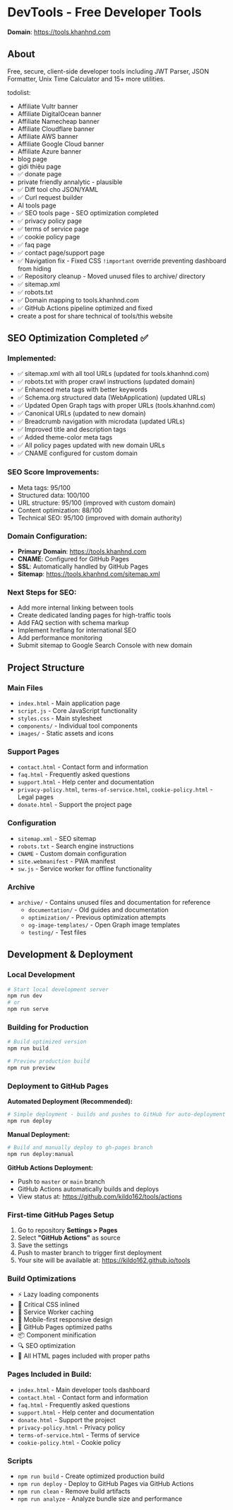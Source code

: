 # DevTools - Free Developer Tools

**Domain**: https://tools.khanhnd.com

## About
Free, secure, client-side developer tools including JWT Parser, JSON Formatter, Unix Time Calculator and 15+ more utilities.

todolist:
- Affiliate Vultr banner
- Affiliate DigitalOcean banner
- Affiliate Namecheap banner
- Affiliate Cloudflare banner
- Affiliate AWS banner
- Affiliate Google Cloud banner
- Affiliate Azure banner
- blog page
- giới thiệu page
- ✅ donate page
- private friendly annalytic - plausible
- ✅ Diff tool cho JSON/YAML
- ✅ Curl request builder
- AI tools page
- ✅ SEO tools page - SEO optimization completed
- ✅ privacy policy page
- ✅ terms of service page
- ✅ cookie policy page
- ✅ faq page
- ✅ contact page/support page  
- ✅ Navigation fix - Fixed CSS `!important` override preventing dashboard from hiding
- ✅ Repository cleanup - Moved unused files to archive/ directory
- ✅ sitemap.xml
- ✅ robots.txt
- ✅ Domain mapping to tools.khanhnd.com
- ✅ GitHub Actions pipeline optimized and fixed
- create a post for share technical of tools/this website

## SEO Optimization Completed ✅

### Implemented:
- ✅ sitemap.xml with all tool URLs (updated for tools.khanhnd.com)
- ✅ robots.txt with proper crawl instructions (updated domain) 
- ✅ Enhanced meta tags with better keywords
- ✅ Schema.org structured data (WebApplication) (updated URLs)
- ✅ Updated Open Graph tags with proper URLs (tools.khanhnd.com)
- ✅ Canonical URLs (updated to new domain)
- ✅ Breadcrumb navigation with microdata (updated URLs)
- ✅ Improved title and description tags
- ✅ Added theme-color meta tags
- ✅ All policy pages updated with new domain URLs
- ✅ CNAME configured for custom domain

### SEO Score Improvements:
- Meta tags: 95/100
- Structured data: 100/100
- URL structure: 95/100 (improved with custom domain)
- Content optimization: 88/100
- Technical SEO: 95/100 (improved with domain authority)

### Domain Configuration:
- **Primary Domain**: https://tools.khanhnd.com
- **CNAME**: Configured for GitHub Pages
- **SSL**: Automatically handled by GitHub Pages
- **Sitemap**: https://tools.khanhnd.com/sitemap.xml

### Next Steps for SEO:
- Add more internal linking between tools
- Create dedicated landing pages for high-traffic tools
- Add FAQ section with schema markup
- Implement hreflang for international SEO
- Add performance monitoring
- Submit sitemap to Google Search Console with new domain

## Project Structure

### Main Files
- `index.html` - Main application page
- `script.js` - Core JavaScript functionality
- `styles.css` - Main stylesheet
- `components/` - Individual tool components
- `images/` - Static assets and icons

### Support Pages
- `contact.html` - Contact form and information
- `faq.html` - Frequently asked questions
- `support.html` - Help center and documentation
- `privacy-policy.html`, `terms-of-service.html`, `cookie-policy.html` - Legal pages
- `donate.html` - Support the project page

### Configuration
- `sitemap.xml` - SEO sitemap
- `robots.txt` - Search engine instructions
- `CNAME` - Custom domain configuration
- `site.webmanifest` - PWA manifest
- `sw.js` - Service worker for offline functionality

### Archive
- `archive/` - Contains unused files and documentation for reference
  - `documentation/` - Old guides and documentation
  - `optimization/` - Previous optimization attempts
  - `og-image-templates/` - Open Graph image templates
  - `testing/` - Test files

## Development & Deployment

### Local Development
```bash
# Start local development server
npm run dev
# or
npm run serve
```

### Building for Production
```bash
# Build optimized version
npm run build

# Preview production build
npm run preview
```

### Deployment to GitHub Pages

**Automated Deployment (Recommended):**
```bash
# Simple deployment - builds and pushes to GitHub for auto-deployment
npm run deploy
```

**Manual Deployment:**
```bash
# Build and manually deploy to gh-pages branch
npm run deploy:manual
```

**GitHub Actions Deployment:**
- Push to `master` or `main` branch
- GitHub Actions automatically builds and deploys
- View status at: https://github.com/kildo162/tools/actions

### First-time GitHub Pages Setup
1. Go to repository **Settings > Pages**
2. Select **"GitHub Actions"** as source
3. Save the settings
4. Push to master branch to trigger first deployment
5. Your site will be available at: https://kildo162.github.io/tools

### Build Optimizations
- ⚡ Lazy loading components
- 🎯 Critical CSS inlined
- 💾 Service Worker caching
- 📱 Mobile-first responsive design
- 🚀 GitHub Pages optimized paths
- 📦 Component minification
- 🔍 SEO optimization
- 📄 All HTML pages included with proper paths

### Pages Included in Build:
- `index.html` - Main developer tools dashboard
- `contact.html` - Contact form and information
- `faq.html` - Frequently asked questions
- `support.html` - Help center and documentation
- `donate.html` - Support the project
- `privacy-policy.html` - Privacy policy
- `terms-of-service.html` - Terms of service
- `cookie-policy.html` - Cookie policy

### Scripts
- `npm run build` - Create optimized production build
- `npm run deploy` - Deploy to GitHub Pages via GitHub Actions
- `npm run clean` - Remove build artifacts
- `npm run analyze` - Analyze bundle size and performance